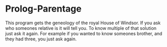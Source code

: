 Prolog-Parentage
================

This program gets the geneology of the royal House of Windsor. 
If you ask who someones relative is it will tell you. To know 
multiple of that solution just ask it again. For example if
you wanted to know someones brother, and they had three, you
just ask again.


